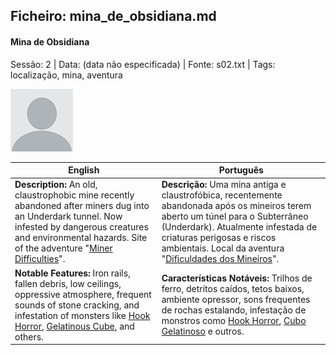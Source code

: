 ## Ficheiro: mina_de_obsidiana.md

#### Mina de Obsidiana

Sessão: 2 | Data: (data não especificada) | Fonte: s02.txt | Tags: localização, mina, aventura

![Mina de Obsidiana](blank.png)

| English | Português |
|---------|-----------|
| **Description:** An old, claustrophobic mine recently abandoned after miners dug into an Underdark tunnel. Now infested by dangerous creatures and environmental hazards. Site of the adventure "[Miner Difficulties](miner_difficulties.md)". | **Descrição:** Uma mina antiga e claustrofóbica, recentemente abandonada após os mineiros terem aberto um túnel para o Subterrâneo (Underdark). Atualmente infestada de criaturas perigosas e riscos ambientais. Local da aventura "[Dificuldades dos Mineiros](miner_difficulties.md)". |
| **Notable Features:** Iron rails, fallen debris, low ceilings, oppressive atmosphere, frequent sounds of stone cracking, and infestation of monsters like [Hook Horror](hook_horror.md), [Gelatinous Cube](gelatinous_cube.md), and others. | **Características Notáveis:** Trilhos de ferro, detritos caídos, tetos baixos, ambiente opressor, sons frequentes de rochas estalando, infestação de monstros como [Hook Horror](hook_horror.md), [Cubo Gelatinoso](gelatinous_cube.md) e outros. |


























